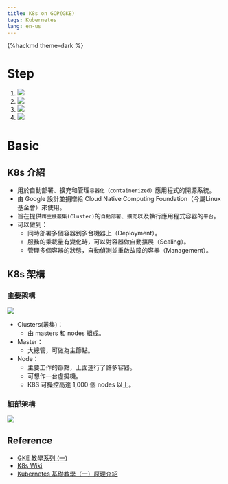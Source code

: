 ```yaml
---
title: K8s on GCP(GKE)
tags: Kubernetes
lang: en-us
---
```


{%hackmd theme-dark %}

# Step
1. ![](https://i.imgur.com/PmFklHA.png)
2. ![](https://i.imgur.com/woh4CeF.png)
3. ![](https://i.imgur.com/pqvCvZo.png)
4. ![](https://i.imgur.com/UT679Fn.png)

# Basic
## K8s 介紹
- 用於自動部署、擴充和管理`容器化（containerized）`應用程式的開源系統。
- 由 Google 設計並捐贈給 Cloud Native Computing Foundation（今屬Linux基金會）來使用。
- 旨在提供`跨主機叢集(Cluster)`的`自動部署`、`擴充`以及執行應用程式容器的`平台`。
- 可以做到：
    - 同時部署多個容器到多台機器上（Deployment）。
    - 服務的乘載量有變化時，可以對容器做自動擴展（Scaling）。
    - 管理多個容器的狀態，自動偵測並重啟故障的容器（Management）。

## K8s 架構
### 主要架構
![](https://i.imgur.com/477ffKi.png)
- Clusters(叢集)：
    - 由 masters 和 nodes 組成。
- Master：
    - 大總管，可做為主節點。
- Node：
    - 主要工作的節點，上面運行了許多容器。
    - 可想作一台虛擬機。
    - K8S 可操控高達 1,000 個 nodes 以上。

### 細部架構
![](https://i.imgur.com/eXHZwQj.png)


## Reference
- [GKE 教學系列 (一)](https://ikala.cloud/kubernetes-gke-introduction/)
- [K8s Wiki](https://zh.wikipedia.org/wiki/Kubernetes)
- [Kubernetes 基礎教學（一）原理介紹](https://cwhu.medium.com/kubernetes-basic-concept-tutorial-e033e3504ec0)